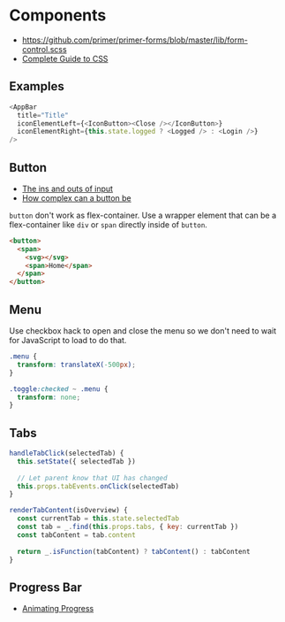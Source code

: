 # Components

* https://github.com/primer/primer-forms/blob/master/lib/form-control.scss
* [Complete Guide to CSS](https://webdesign.tutsplus.com/series/learn-css-the-complete-guide--cms-1065)

## Examples

```js
<AppBar
  title="Title"
  iconElementLeft={<IconButton><Close /></IconButton>}
  iconElementRight={this.state.logged ? <Logged /> : <Login />}
/>
```

## Button

* [The ins and outs of input](https://www.youtube.com/watch?v=T1OwKW3tokE)
* [How complex can a button be](https://medium.com/sketch-app-sources/using-sketch-libraries-and-primitives-to-build-an-even-better-system-of-buttons-ecc8f25486ac)

`button` don't work as flex-container. Use a wrapper element that can be a flex-container like `div` or `span` directly inside of `button`.

```html
<button>
  <span>
    <svg></svg>
    <span>Home</span>
  </span>
</button>
```

## Menu

Use checkbox hack to open and close the menu so we don't need to wait for JavaScript to load to do that.

```css
.menu {
  transform: translateX(-500px);
}

.toggle:checked ~ .menu {
  transform: none;
}
```

## Tabs

```js
handleTabClick(selectedTab) {
  this.setState({ selectedTab })
  
  // Let parent know that UI has changed
  this.props.tabEvents.onClick(selectedTab)
}

renderTabContent(isOverview) {
  const currentTab = this.state.selectedTab
  const tab = _.find(this.props.tabs, { key: currentTab })
  const tabContent = tab.content
  
  return _.isFunction(tabContent) ? tabContent() : tabContent
}
```

## Progress Bar

* [Animating Progress](https://snook.ca/archives/html_and_css/animating-progress)


